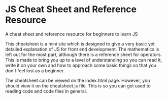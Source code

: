 # JS Cheat Sheet and Reference Resource
A cheat sheet and reference resource for beginners to learn JS

This cheatsheet is a mini site which is designed to give a very basic yet detailed explanation of JS for front end development. The mathematics is left out for the most part, although there is a reference sheet for operators. This is made to bring you up to a level of understanding so you can read it, write it on your own and how to approach some basic things so that you don't feel lost as a beginner.

The cheatsheet can be viewed on the index.html page. However, you should view it on the cheatsheet.js file. This is so you can get used to reading code and code files in general. 
